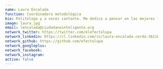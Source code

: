 ```yaml
---
name: Laura Encalada
function: Coordinadora metodológica
bio: Politóloga y a veces cantante. Me dedico a pensar en las mejores formas de traspasar herramientas y metodologías con  alegría y juventud.
image: laura.jpg
email: lencalada@ciudadanointeligente.org
network_twitter: https://twitter.com/elefectolupa
network_linkedin: https://cl.linkedin.com/in/laura-encalada-cerda-36116a106
network_github: https://github.com/efectolupa
network_googleplus:
network_facebook:
network_instagram:
active: false
---
```


